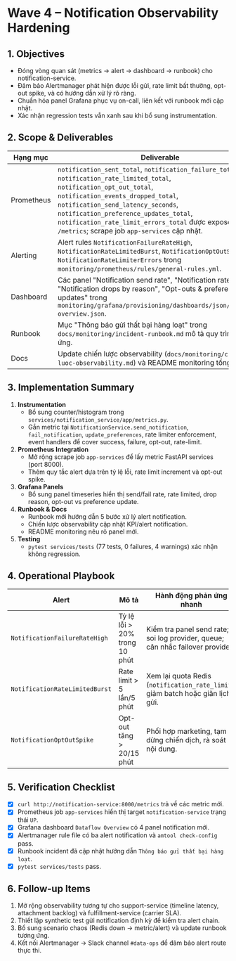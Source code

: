 # Wave 4 – Notification Observability Hardening

## 1. Objectives
- Đóng vòng quan sát (metrics → alert → dashboard → runbook) cho notification-service.
- Đảm bảo Alertmanager phát hiện được lỗi gửi, rate limit bất thường, opt-out spike, và có hướng dẫn xử lý rõ ràng.
- Chuẩn hóa panel Grafana phục vụ on-call, liên kết với runbook mới cập nhật.
- Xác nhận regression tests vẫn xanh sau khi bổ sung instrumentation.

## 2. Scope & Deliverables
| Hạng mục | Deliverable |
| --- | --- |
| Prometheus | `notification_sent_total`, `notification_failure_total`, `notification_rate_limited_total`, `notification_opt_out_total`, `notification_events_dropped_total`, `notification_send_latency_seconds`, `notification_preference_updates_total`, `notification_rate_limit_errors_total` được expose qua `/metrics`; scrape job `app-services` cập nhật. |
| Alerting | Alert rules `NotificationFailureRateHigh`, `NotificationRateLimitedBurst`, `NotificationOptOutSpike`, `NotificationRateLimiterErrors` trong `monitoring/prometheus/rules/general-rules.yml`. |
| Dashboard | Các panel "Notification send rate", "Notification rate limited", "Notification drops by reason", "Opt-outs & preference updates" trong `monitoring/grafana/provisioning/dashboards/json/dataflow-overview.json`. |
| Runbook | Mục "Thông báo gửi thất bại hàng loạt" trong `docs/monitoring/incident-runbook.md` mô tả quy trình phản ứng. |
| Docs | Update chiến lược observability (`docs/monitoring/chien-luoc-observability.md`) và README monitoring tổng quan. |

## 3. Implementation Summary
1. **Instrumentation**
   - Bổ sung counter/histogram trong `services/notification_service/app/metrics.py`.
   - Gắn metric tại `NotificationService.send_notification`, `fail_notification`, `update_preferences`, rate limiter enforcement, event handlers để cover success, failure, opt-out, rate-limit.
2. **Prometheus Integration**
   - Mở rộng scrape job `app-services` để lấy metric FastAPI services (port 8000).
   - Thêm quy tắc alert dựa trên tỷ lệ lỗi, rate limit increment và opt-out spike.
3. **Grafana Panels**
   - Bổ sung panel timeseries hiển thị send/fail rate, rate limited, drop reason, opt-out vs preference update.
4. **Runbook & Docs**
   - Runbook mới hướng dẫn 5 bước xử lý alert notification.
   - Chiến lược observability cập nhật KPI/alert notification.
   - README monitoring nêu rõ panel mới.
5. **Testing**
   - `pytest services/tests` (77 tests, 0 failures, 4 warnings) xác nhận không regression.

## 4. Operational Playbook
| Alert | Mô tả | Hành động phản ứng nhanh |
| --- | --- | --- |
| `NotificationFailureRateHigh` | Tỷ lệ lỗi > 20% trong 10 phút | Kiểm tra panel send rate; soi log provider, queue; cân nhắc failover provider. |
| `NotificationRateLimitedBurst` | Rate limit > 5 lần/5 phút | Xem lại quota Redis (`notification_rate_limit`), giảm batch hoặc giãn lịch gửi. |
| `NotificationOptOutSpike` | Opt-out tăng > 20/15 phút | Phối hợp marketing, tạm dừng chiến dịch, rà soát nội dung. |

## 5. Verification Checklist
- [x] `curl http://notification-service:8000/metrics` trả về các metric mới.
- [x] Prometheus job `app-services` hiển thị target `notification-service` trạng thái `UP`.
- [x] Grafana dashboard `Dataflow Overview` có 4 panel notification mới.
- [x] Alertmanager rule file có ba alert notification và `amtool check-config` pass.
- [x] Runbook incident đã cập nhật hướng dẫn `Thông báo gửi thất bại hàng loạt`.
- [x] `pytest services/tests` pass.

## 6. Follow-up Items
1. Mở rộng observability tương tự cho support-service (timeline latency, attachment backlog) và fulfillment-service (carrier SLA).
2. Thiết lập synthetic test gửi notification định kỳ để kiểm tra alert chain.
3. Bổ sung scenario chaos (Redis down → metric/alert) và update runbook tương ứng.
4. Kết nối Alertmanager → Slack channel `#data-ops` để đảm bảo alert route thực thi.
